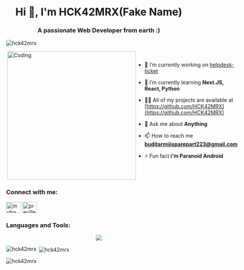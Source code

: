 <h1 align="center">Hi 👋, I'm HCK42MRX(Fake Name)</h1>
<h3 align="center">A passionate Web Developer from earth :)</h3>


<p align="left"> <img src="https://komarev.com/ghpvc/?username=hck42mrx&label=Profile%20views&color=0e75b6&style=flat" alt="hck42mrx" /> </p>

<div style="display: flex; justify-content: space-between">
<img align="right" alt="Coding" width="350" src="https://64.media.tumblr.com/tumblr_lgu0km7Ssw1qbzdzno1_500.gif">

- 🔭 I’m currently working on [helpdesk-ticket](https://github.com/HCK42MRX/helpdesk-ticket)

- 🌱 I’m currently learning **Next.JS, React, Python**

- 👨‍💻 All of my projects are available at [https://github.com/HCK42MRX](https://github.com/HCK42MRX)

- 💬 Ask me about **Anything**

- 📫 How to reach me **buditarmijisparepart223@gmail.com**

- ⚡ Fun fact **i'm Paranoid Android**


</div>

<h3 align="left">Connect with me:</h3>
<p align="left">
<a href="https://linkedin.com/in/muhammad-bagas-airlangga" target="blank"><img align="center" src="https://raw.githubusercontent.com/rahuldkjain/github-profile-readme-generator/master/src/images/icons/Social/linked-in-alt.svg" alt="muhammad-bagas-airlangga" height="30" width="40" /></a>
<a href="https://instagram.com/previllegenvrmn" target="blank"><img align="center" src="https://raw.githubusercontent.com/rahuldkjain/github-profile-readme-generator/master/src/images/icons/Social/instagram.svg" alt="previllegenvrmn" height="30" width="40" /></a>
</p>

<h3 align="left">Languages and Tools:</h3>
<p align="center">
  <a href="https://skillicons.dev">
    <img src="https://skillicons.dev/icons?i=css,django,express,flask,github,html5,javascript,linux,mongodb,mysql,mariadb,nextjs,nodejs,python,react,sass,sqlite,tailwindtheme=light&perline=4" />
  </a>
</p>


<p><img align="left" src="https://github-readme-stats.vercel.app/api/top-langs?username=hck42mrx&show_icons=true&locale=en&layout=compact" alt="hck42mrx" /></p>

<p>&nbsp;<img align="center" src="https://github-readme-stats.vercel.app/api?username=hck42mrx&show_icons=true&locale=en" alt="hck42mrx" /></p>

<p><img align="center" src="https://github-readme-streak-stats.herokuapp.com/?user=hck42mrx&" alt="hck42mrx" /></p>

